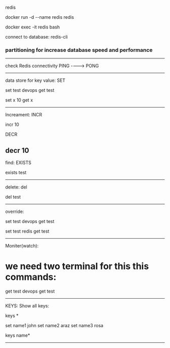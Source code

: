 redis


docker run -d --name redis redis

docker exec -it redis bash

connect to database:
redis-cli

### partitioning for increase database speed and performance

---

check Redis connectivity
PING ----> PONG

---

data store for key value:
SET

set test devops
get test

set x 10
get x

----

Increament:
INCR

incr 10


DECR

decr 10
---

find:
EXISTS

exists test


---

delete:
del 

del test


---

override:

set test devops
get test

set test redis
get test

---

Moniter(watch):
# we need two terminal for this this commands:

get test devops
get test


---


KEYS:
Show all keys:

keys *

set name1 john 
set name2 araz
set name3 rosa

keys name*

---




































